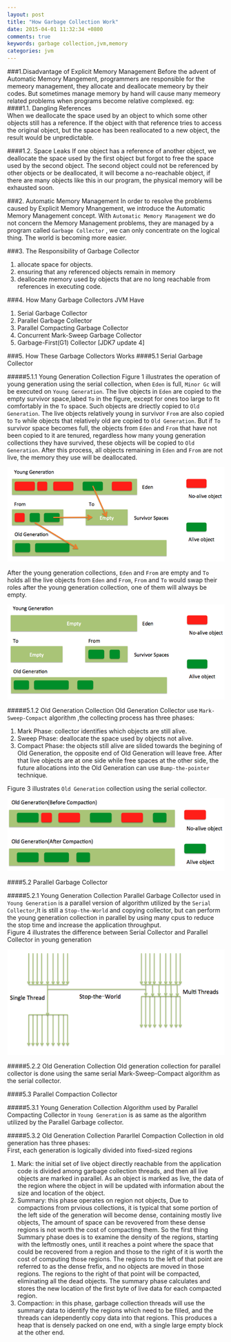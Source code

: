 ```yaml
---
layout: post
title: "How Garbage Collection Work"
date: 2015-04-01 11:32:34 +0800
comments: true
keywords: garbage collection,jvm,memory
categories: jvm 
---
```

###1.Disadvantage of Explicit Memory Management
Before the advent of Automatic Memory Mangement, programmers are  responsible for the memeory management, they allocate and deallocate memeory by their codes. 
But sometimes manage memory by hand will cause many memeory related problems when  programs become relative complexed. eg:   
####1.1. Dangling References  
When we deallocate the space used by an object to which some other objects still has a reference. If the object with that reference tries to access the original object, but the space has been reallocated to a new object, the result would be unpredictable.  

####1.2. Space Leaks
If one object has a reference of another object, we deallocate the space used by the first object but forgot to free the space used by the second object. The second object could not be referenced by other objects or be deallocated, it will become a no-reachable object, if there are many objects like this in our program, the physical memory will be exhausted soon.  

<!--more-->

###2. Automatic Memory Management
In order to resolve the problems caused by Explicit Memory Mnangement, we introduce the Automatic Memory Management concept.  With `Automatic Memory Management` we do not concern the Memory Management problems, they are managed by a program called `Garbage Collector` , we can only concentrate on the logical thing. The world is  becoming more easier.  

###3. The Responsibility of Garbage Collector
1. allocate space for objects.  
2. ensuring that any referenced objects remain in memory
3. deallocate memory used by objects that are no long reachable from references in executing code.  
 
###4. How Many Garbage Collectors JVM Have
1. Serial Garbage Collector
2. Parallel Garbage Collector
3. Parallel Compacting Garbage Collector
4. Concurrent Mark-Sweep Garbage Collector
5. Garbage-First(G1) Collector [JDK7 update 4]

###5. How These Garbage Collectors Works
####5.1 Serial Garbage Collector

#####5.1.1 Young Generation Collection
Figure 1 illustrates the operation of young generation using the serial collection, when `Eden` is full, `Minor Gc` will be executed on `Young Generation`. The live objects in `Eden` are copied to the empty survivor space,labed `To` in the figure, except for ones too large to fit comfortably in the `To` space. Such objects are driectly copied to `Old Generation`. The live objects relatively young  in survivor `From` are also copied to `To` while objects that relatively old are copied to `Old Generation`. But if `To` survivor space becomes full, the objects from `Eden` and `From` that have not been copied to it are tenured, regardless how many young generation collections they have survived, these objects will be copied to `Old Generation`. After this process, all objects remaining in `Eden` and `From` are not live, the memory they use will be deallocated.  
 
![serial collector][1]  

After the young generation collections, `Eden` and `From` are empty and `To` holds all the live objects from `Eden` and `From`, `From` and `To` would swap their roles after the young generation collection, one of them will always be empty.  
  
![serial collector after][2]  

#####5.1.2 Old Generation Collection
Old Generation Collector use `Mark-Sweep-Compact` algorithm ,the collecting process has three phases:  

1. Mark Phase: collector identifies which objects are still alive.  
2. Sweep Phase: deallocate the space used by objects not alive.  
3. Compact Phase: the objects still alive are slided towards the begining of Old Generation, the opposite end of Old Generation will leave free. After that live objects are at one side while free spaces at the other side, the future allocations into the Old Generation can use `Bump-the-pointer` technique.  
 
Figure 3 illustrates `Old Generation` collection using the serial collector.  

![serial collector old generation][3]  


####5.2 Parallel Garbage Collector

#####5.2.1 Young Generation Collection
Parallel Garbage Collector used in `Young Generation` is a parallel version of algorithm utilized by the `Serial Collector`,It is still a `Stop-the-World` and copying collector, but can  perform the young generation collection in parallel by using many cpus to reduce the stop time and increase the application throughput.  
Figure 4 illustrates the difference between Serial Collector and Parallel Collector in young generation  

![parallel young][4]  

#####5.2.2 Old Generation Collection
Old generation collection for parallel collector is done using the same serial Mark-Sweep-Compact algorithm as the serial collector.  
  

####5.3 Parallel Compaction Collector

#####5.3.1 Young Generation Collection
Algorithm used by Parallel Compacting Collector in `Young Generation` is as same as the algorithm utilized by the Parallel Garbage collector.  
  
 

#####5.3.2 Old Generation Collection 
Pararllel Compaction Collection in old generation has three phases:  
First, each generation is logically divided into fixed-sized regions  
1. Mark: the initial set of live object directly reachable from the application code is divided among garbage collection threads, and then all live objects are marked in parallel. As an object is marked as live, the data of the region where the object in will be updated with information about the size and location of the object.  
2. Summary: this phase operates on region not objects, Due to compactions from prvious collections, it is typical that some portion of the left side of the generation will become dense, containing mostly live objects, The amount of space can be revovered from these dense regions is not worth the cost of compacting them. So the first thing Summary phase does is to examine the density of the regions, starting with the leftmostly ones, until it reaches a point where the space that could be recovered from a region and those to the right of it is worth the cost of computing those regions. The regions to the left of that point are referred to as the dense frefix, and no objects are moved in those regions. The regions to the right of that point will be compacted, eliminating all the dead objects. The summary phase calculates and stores the new location of the first byte of live data for each compacted region.  
3. Compaction: in this phase, garbage collection threads will use the summary data to identify the regions which need to be filled, and the threads can idependently copy data into that regions. This produces a heap that is densely packed on one end, with a single large empty block at the other end.  
 




[1]:/images/blog/2015-04/20150401-serial-collector.png
[2]:/images/blog/2015-04/20150401-serial-collector-after.png
[3]:/images/blog/2015-04/20150401-serial-collector-old-generation.png
[4]:/images/blog/2015-04/20150401-parallel-collector-young.png

